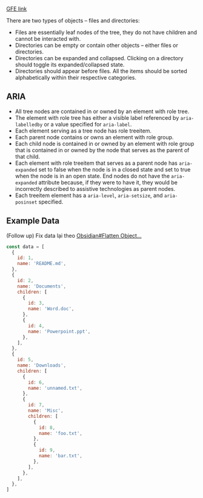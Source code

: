 [GFE link](https://www.greatfrontend.com/questions/user-interface/file-explorer)

There are two types of objects – files and directories:

- Files are essentially leaf nodes of the tree, they do not have children and cannot be interacted with.
- Directories can be empty or contain other objects – either files or directories.
- Directories can be expanded and collapsed. Clicking on a directory should toggle its expanded/collapsed state.
- Directories should appear before files. All the items should be sorted alphabetically within their respective categories.

## ARIA

- All tree nodes are contained in or owned by an element with role tree.
- The element with role tree has either a visible label referenced by `aria-labelledby` or a value specified for `aria-label`.
- Each element serving as a tree node has role treeitem.
- Each parent node contains or owns an element with role group.
- Each child node is contained in or owned by an element with role group that is contained in or owned by the node that serves as the parent of that child.
- Each element with role treeitem that serves as a parent node has `aria-expanded` set to false when the node is in a closed state and set to true when the node is in an open state. End nodes do not have the `aria-expanded` attribute because, if they were to have it, they would be incorrectly described to assistive technologies as parent nodes.
- Each treeitem element has a `aria-level`, `aria-setsize`, and `aria-posinset` specified.

## Example Data

(Follow up) Fix data lại theo [Obsidian#Flatten Object...](obsidian://open?vault=MeoBeo&file=Tech%2FReact%2Freact-snippets)

```js
const data = [
  {
    id: 1,
    name: 'README.md',
  },
  {
    id: 2,
    name: 'Documents',
    children: [
      {
        id: 3,
        name: 'Word.doc',
      },
      {
        id: 4,
        name: 'Powerpoint.ppt',
      },
    ],
  },
  {
    id: 5,
    name: 'Downloads',
    children: [
      {
        id: 6,
        name: 'unnamed.txt',
      },
      {
        id: 7,
        name: 'Misc',
        children: [
          {
            id: 8,
            name: 'foo.txt',
          },
          {
            id: 9,
            name: 'bar.txt',
          },
        ],
      },
    ],
  },
]
```
